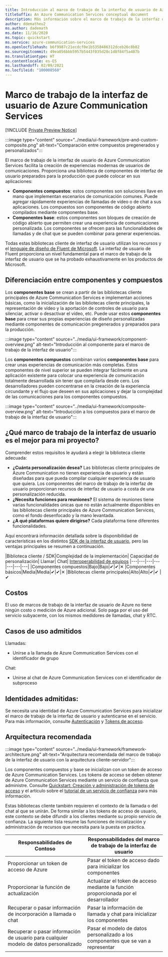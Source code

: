 ```yaml
---
title: Introducción al marco de trabajo de la interfaz de usuario de Azure Communication Services
titleSuffix: An Azure Communication Services conceptual document
description: Más información sobre el marco de trabajo de la interfaz de usuario de Azure Communication Services
author: ddematheu2
ms.author: dademath
ms.date: 11/16/2020
ms.topic: quickstart
ms.service: azure-communication-services
ms.openlocfilehash: b6f9987c21ecdcf0e1b5358486312dceb26c8b82
ms.sourcegitcommit: 49ea056bbb5957b5443f035d28c1d8f84f5a407b
ms.translationtype: HT
ms.contentlocale: es-ES
ms.lasthandoff: 02/09/2021
ms.locfileid: "100008560"
---
```

# <a name="azure-communication-services-ui-framework"></a>Marco de trabajo de la interfaz de usuario de Azure Communication Services

[!INCLUDE [Private Preview Notice](../../includes/private-preview-include.md)]

:::image type="content" source="../media/ui-framework/pre-and-custom-composite.png" alt-text="Comparación entre compuestos pregenerados y personalizados":::

El marco de trabajo de la interfaz de usuario de Azure Communication Services facilita la creación de experiencias modernas de usuarios de comunicaciones. Proporciona una biblioteca de componentes de interfaz de usuario preparados para la producción que puede colocar en sus aplicaciones:

- **Componentes compuestos**: estos componentes son soluciones llave en mano que implementan escenarios de comunicación comunes. Puede agregar rápidamente experiencias de llamadas de vídeo o de chat a sus aplicaciones. Los compuestos son componentes de código abierto compilados mediante componentes base.
- **Componentes base**: estos componentes son bloques de creación de código abierto que permiten crear una experiencia de comunicaciones personalizada. Los componentes se ofrecen para las funcionalidades de llamadas y de chat que se pueden combinar para generar experiencias. 

Todas estas bibliotecas cliente de interfaz de usuario utilizan los recursos y el [lenguaje de diseño de Fluent de Microsoft](https://developer.microsoft.com/fluentui/). La interfaz de usuario de Fluent proporciona un nivel fundamental para el marco de trabajo de la interfaz de usuario que se ha probado exhaustivamente en los productos de Microsoft.

## <a name="differentiating-components-and-composites"></a>**Diferenciación entre componentes y compuestos**

Los **componentes base** se crean a partir de las bibliotecas cliente principales de Azure Communication Services e implementan acciones básicas, como la inicialización de las bibliotecas cliente principales, la representación de vídeo y la aportación de controles de usuario para silenciar, activar o desactivar el vídeo, etc. Puede usar estos **componentes base** para crear sus propias experiencias de diseño personalizadas mediante componentes de comunicación pregenerados y preparados para la producción.

:::image type="content" source="../media/ui-framework/component-overview.png" alt-text="Introducción al componente para el marco de trabajo de la interfaz de usuario":::

Los **componentes compuestos** combinan varios **componentes base** para crear unas experiencias de comunicación más completas. Estos componentes de nivel superior se pueden integrar fácilmente en una aplicación existente para colocar una experiencia de comunicación totalmente desarrollada sin tener que compilarla desde cero. Los desarrolladores pueden concentrarse en la creación de la experiencia circundante y el flujo que deseen en sus aplicaciones y dejar la complejidad de las comunicaciones para los componentes compuestos.

:::image type="content" source="../media/ui-framework/composite-overview.png" alt-text="Introducción a los compuestos para el marco de trabajo de la interfaz de usuario":::

## <a name="what-ui-framework-is-best-for-my-project"></a>¿Qué marco de trabajo de la interfaz de usuario es el mejor para mi proyecto?

Comprender estos requisitos le ayudará a elegir la biblioteca cliente adecuada:

- **¿Cuánta personalización desea?** Las bibliotecas cliente principales de Azure Communication no tienen experiencia de usuario y están diseñadas para que pueda compilar cualquier experiencia de usuario que quiera. Los componentes del marco de trabajo de la interfaz de usuario proporcionan recursos de interfaz de usuario a costa de una personalización reducida.
- **¿Necesita funciones para reuniones?** El sistema de reuniones tiene varias funcionalidades únicas que no están actualmente disponibles en las bibliotecas cliente principales de Azure Communication Services, como el fondo desenfocado y la mano levantada.
- **¿A qué plataformas quiere dirigirse?** Cada plataforma tiene diferentes funcionalidades.

Aquí encontrará información detallada sobre la disponibilidad de características en los distintos [SDK de la interfaz de usuario](ui-sdk-features.md), pero las ventajas principales se resumen a continuación.

|Biblioteca cliente / SDK|Complejidad de la implementación|    Capacidad de personalización|  Llamar| Chat| [Interoperabilidad de equipos](./../teams-interop.md)
|---|---|---|---|---|---|---|
|Componentes compuestos|Bajo|Bajo|✔|✔|✕
|Componentes básicos|Media|Media|✔|✔|✕
|Bibliotecas cliente principales|Alto|Alto|✔|✔ |✔

## <a name="cost"></a>Costos

El uso de marcos de trabajo de la interfaz de usuario de Azure no tiene ningún costo o medición de Azure adicional. Solo paga por el uso del servicio subyacente, con los mismos medidores de llamadas, chat y RTC.

## <a name="supported-use-cases"></a>Casos de uso admitidos

Llamadas:

- Unirse a la llamada de Azure Communication Services con el identificador de grupo

Chat:

- Unirse al chat de Azure Communication Services con el identificador de subproceso

## <a name="supported-identities"></a>Identidades admitidas:

Se necesita una identidad de Azure Communication Services para inicializar el marco de trabajo de la interfaz de usuario y autenticarse en el servicio. Para más información, consulte [Autenticación](../authentication.md) y [Tokens de acceso](../../quickstarts/access-tokens.md).


## <a name="recommended-architecture"></a>Arquitectura recomendada 

:::image type="content" source="../media/ui-framework/framework-architecture.png" alt-text="Arquitectura recomendada del marco de trabajo de la interfaz de usuario con la arquitectura cliente-servidor":::

Los componentes compuestos y base se inicializan con un token de acceso de Azure Communication Services. Los tokens de acceso se deben obtener de Azure Communication Services mediante un servicio de confianza que administre. Consulte [Quickstart: Creación y administración de tokens de acceso](../../quickstarts/access-tokens.md) y el artículo sobre el [tutorial de un servicio de confianza](../../tutorials/trusted-service-tutorial.md) para más información.

Estas bibliotecas cliente también requieren el contexto de la llamada o del chat al que se unirán. De forma similar a los tokens de acceso de usuario, este contexto se debe difundir a los clientes mediante su propio servicio de confianza. La siguiente lista resume las funciones de inicialización y administración de recursos que necesita para la puesta en práctica.

| Responsabilidades de Contoso                                 | Responsabilidades del marco de trabajo de la interfaz de usuario                         |
|----------------------------------------------------------|-----------------------------------------------------------------|
| Proporcionar un token de acceso de Azure                    | Pasar el token de acceso dado para inicializar los componentes        |
| Proporcionar la función de actualización                                 | Actualizar el token de acceso mediante la función proporcionada por el desarrollador          |
| Recuperar o pasar información de incorporación a llamada o chat          | Pasar la información de llamada y chat para inicializar los componentes |
| Recuperar o pasar información de usuario para cualquier modelo de datos personalizado | Pasar el modelo de datos personalizado a los componentes que se van a representar          |
